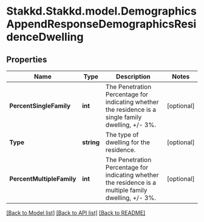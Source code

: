 # Stakkd.Stakkd.model.DemographicsAppendResponseDemographicsResidenceDwelling

## Properties

Name | Type | Description | Notes
------------ | ------------- | ------------- | -------------
**PercentSingleFamily** | **int** | The Penetration Percentage for indicating whether the residence is a single family dwelling, +/- 3%. | [optional] 
**Type** | **string** | The type of dwelling for the residence. | [optional] 
**PercentMultipleFamily** | **int** | The Penetration Percentage for indicating whether the residence is a multiple family dwelling, +/- 3%. | [optional] 

[[Back to Model list]](../README.md#documentation-for-models) [[Back to API list]](../README.md#documentation-for-api-endpoints) [[Back to README]](../README.md)

